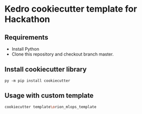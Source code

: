 # Kedro cookiecutter template for Hackathon

## Requirements
- Install Python
- Clone this repository and checkout branch master.

## Install cookiecutter library
```
py -m pip install cookiecutter
```

## Usage with custom template
```sh
cookiecutter template\orion_mlops_template
```

